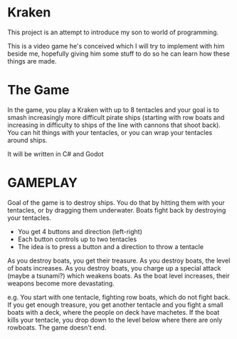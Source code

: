 # Kraken
This project is an attempt to introduce my son to world of programming.

This is a video game he's conceived which I will try to implement 
with him beside me, hopefully giving him some stuff to do so he can
learn how these things are made.

# The Game
In the game, you play a Kraken with up to 8 tentacles and your goal is 
to smash increasingly more difficult pirate ships (starting with row boats
and increasing in difficulty to ships of the line with cannons that shoot 
back). You can hit things with your tentacles, or you can wrap your
tentacles around ships.

It will be written in C# and Godot


# GAMEPLAY

Goal of the game is to destroy ships. You do that by hitting them with your 
tentacles, or by dragging them underwater. Boats fight back by destroying 
your tentacles.

 * You get 4 buttons and direction (left-right)
 * Each button controls up to two tentacles
 * The idea is to press a button and a direction to throw a tentacle

As you destroy boats, you get their treasure.
As you destroy boats, the level of boats increases.
As you destroy boats, you charge up a special attack (maybe a tsunami?) which weakens boats.
As the boat level increases, their weapons become more devastating.

e.g. You start with one tentacle, fighting row boats, which do not fight back. If you get 
enough treasure, you get another tentacle and you fight a small boats with a deck, where
the people on deck have machetes. If the boat kills your tentacle, you drop down to the 
level below where there are only rowboats. The game doesn't end.
